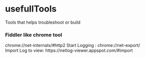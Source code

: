 # usefullTools
Tools that helps troubleshoot or build

<h3>Fiddler like chrome tool</h3>
chrome://net-internals/#http2
Start Logging : chrome://net-export/ </br>
Import Log to view: https://netlog-viewer.appspot.com/#import </br>
